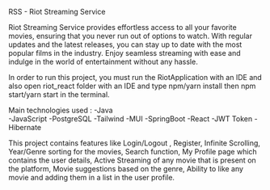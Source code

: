RSS - Riot Streaming Service

Riot Streaming Service provides effortless access to all your favorite movies, ensuring that you never run out of options to watch. With regular updates and the latest releases, you can stay up to date with the most popular films in the industry. Enjoy seamless streaming with ease and indulge in the world of entertainment without any hassle.

In order to run this project, you must run the RiotApplication with an IDE and also open riot_react folder with an IDE and type npm/yarn install then npm start/yarn start in the terminal.

Main technologies used : 
-Java  
-JavaScript
-PostgreSQL
-Tailwind
-MUI
-SpringBoot
-React
-JWT Token
-Hibernate

This project contains features like Login/Logout , Register, Infinite Scrolling, Year/Genre sorting for the movies, Search function, My Profile page which contains the user details, Active Streaming of any movie that is present on the platform, Movie suggestions based on the genre, Ability to like any movie and adding them in a list in the user profile.
